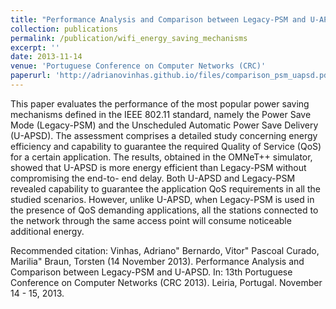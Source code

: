 ```yaml
---
title: "Performance Analysis and Comparison between Legacy-PSM and U-APSD"
collection: publications
permalink: /publication/wifi_energy_saving_mechanisms
excerpt: ''
date: 2013-11-14
venue: 'Portuguese Conference on Computer Networks (CRC)'
paperurl: 'http://adrianovinhas.github.io/files/comparison_psm_uapsd.pdf'
---
```


This paper evaluates the performance of the most popular power saving mechanisms defined in the IEEE 802.11 standard, namely the Power Save Mode (Legacy-PSM) and the Unscheduled Automatic Power Save Delivery (U-APSD). The assessment comprises a detailed study concerning energy efficiency and capability to guarantee the required Quality of Service (QoS) for a certain application. The results, obtained in the OMNeT++ simulator, showed that U-APSD is more energy efficient than Legacy-PSM without compromising the end-to- end delay. Both U-APSD and Legacy-PSM revealed capability to guarantee the application QoS requirements in all the studied scenarios. However, unlike U-APSD, when Legacy-PSM is used in the presence of QoS demanding applications, all the stations connected to the network through the same access point will consume noticeable additional energy.

Recommended citation: Vinhas, Adriano&quot; Bernardo, Vitor&quot; Pascoal Curado, Marilia&quot; Braun, Torsten (14 November 2013). Performance Analysis and Comparison between Legacy-PSM and U-APSD. In: 13th Portuguese Conference on Computer Networks (CRC 2013). Leiria, Portugal. November 14 - 15, 2013.
